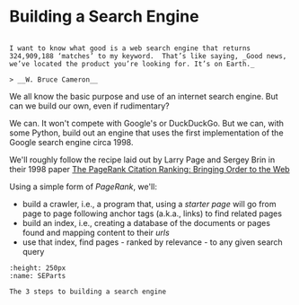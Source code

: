 # Building a Search Engine

```{admonition} You Are Here

I want to know what good is a web search engine that returns 324,909,188 ‘matches’ to my keyword.  That’s like saying, _Good news, we’ve located the product you’re looking for. It’s on Earth._

> __W. Bruce Cameron__

```

We all know the basic purpose and use of an internet search engine.  But can we build our own, even if rudimentary?

We can.  It won't compete with Google's or DuckDuckGo.  But we can, with some Python, build out an engine that uses the first implementation of the Google search engine circa 1998.

We'll roughly follow the recipe laid out by Larry Page and Sergey Brin in their 1998 paper [The PageRank Citation Ranking: Bringing Order to the Web](http://ilpubs.stanford.edu:8090/422/1/1999-66.pdf)

Using a simple form of _PageRank_, we'll:

- build a crawler, i.e., a program that, using a _starter page_ will go from page to page following anchor tags (a.k.a., links) to find related pages
- build an index, i.e., creating a database of the documents or pages found and mapping content to their _urls_
- use that index, find pages - ranked by relevance - to any given search query

```{figure} ../images/part-i/searchengine.png
:height: 250px
:name: SEParts

The 3 steps to building a search engine
```
